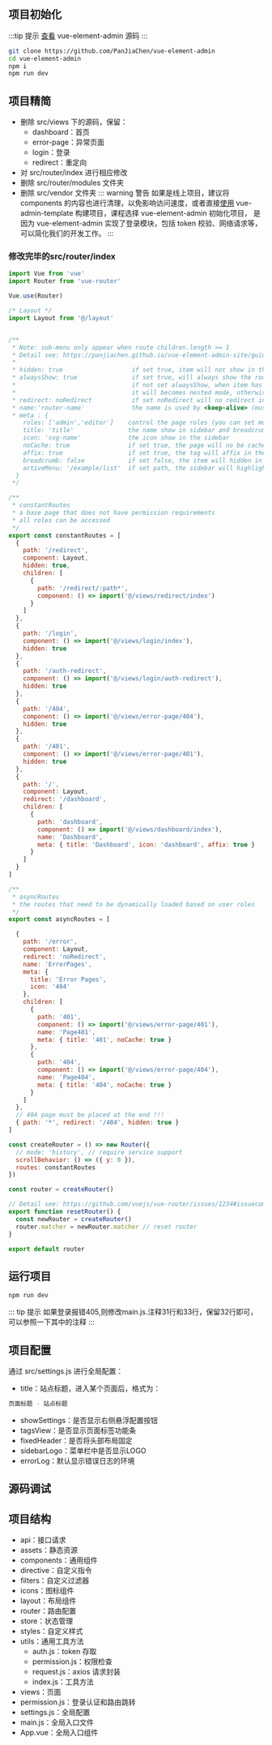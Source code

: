 ## 项目初始化
:::tip 提示
[查看](https://github.com/PanJiaChen/vue-element-admin) vue-element-admin 源码
:::
```sh
git clone https://github.com/PanJiaChen/vue-element-admin
cd vue-element-admin
npm i
npm run dev
```
## 项目精简
* 删除 src/views 下的源码，保留：
	- dashboard：首页
	- error-page：异常页面
	- login：登录
	- redirect：重定向
* 对 src/router/index 进行相应修改
* 删除 src/router/modules 文件夹
* 删除 src/vendor 文件夹
::: warning 警告
如果是线上项目，建议将 components 的内容也进行清理，以免影响访问速度，或者直接[使用](https://github.com/PanJiaChen/vue-admin-template) vue-admin-template 构建项目，课程选择 vue-element-admin 初始化项目，
是因为 vue-element-admin 实现了登录模块，包括 token 校验、网络请求等，可以简化我们的开发工作。
:::
### 修改完毕的src/router/index
```js
import Vue from 'vue'
import Router from 'vue-router'

Vue.use(Router)

/* Layout */
import Layout from '@/layout'


/**
 * Note: sub-menu only appear when route children.length >= 1
 * Detail see: https://panjiachen.github.io/vue-element-admin-site/guide/essentials/router-and-nav.html
 *
 * hidden: true                   if set true, item will not show in the sidebar(default is false)
 * alwaysShow: true               if set true, will always show the root menu
 *                                if not set alwaysShow, when item has more than one children route,
 *                                it will becomes nested mode, otherwise not show the root menu
 * redirect: noRedirect           if set noRedirect will no redirect in the breadcrumb
 * name:'router-name'             the name is used by <keep-alive> (must set!!!)
 * meta : {
    roles: ['admin','editor']    control the page roles (you can set multiple roles)
    title: 'title'               the name show in sidebar and breadcrumb (recommend set)
    icon: 'svg-name'             the icon show in the sidebar
    noCache: true                if set true, the page will no be cached(default is false)
    affix: true                  if set true, the tag will affix in the tags-view
    breadcrumb: false            if set false, the item will hidden in breadcrumb(default is true)
    activeMenu: '/example/list'  if set path, the sidebar will highlight the path you set
  }
 */

/**
 * constantRoutes
 * a base page that does not have permission requirements
 * all roles can be accessed
 */
export const constantRoutes = [
  {
    path: '/redirect',
    component: Layout,
    hidden: true,
    children: [
      {
        path: '/redirect/:path*',
        component: () => import('@/views/redirect/index')
      }
    ]
  },
  {
    path: '/login',
    component: () => import('@/views/login/index'),
    hidden: true
  },
  {
    path: '/auth-redirect',
    component: () => import('@/views/login/auth-redirect'),
    hidden: true
  },
  {
    path: '/404',
    component: () => import('@/views/error-page/404'),
    hidden: true
  },
  {
    path: '/401',
    component: () => import('@/views/error-page/401'),
    hidden: true
  },
  {
    path: '/',
    component: Layout,
    redirect: '/dashboard',
    children: [
      {
        path: 'dashboard',
        component: () => import('@/views/dashboard/index'),
        name: 'Dashboard',
        meta: { title: 'Dashboard', icon: 'dashboard', affix: true }
      }
    ]
  }
]

/**
 * asyncRoutes
 * the routes that need to be dynamically loaded based on user roles
 */
export const asyncRoutes = [

  {
    path: '/error',
    component: Layout,
    redirect: 'noRedirect',
    name: 'ErrorPages',
    meta: {
      title: 'Error Pages',
      icon: '404'
    },
    children: [
      {
        path: '401',
        component: () => import('@/views/error-page/401'),
        name: 'Page401',
        meta: { title: '401', noCache: true }
      },
      {
        path: '404',
        component: () => import('@/views/error-page/404'),
        name: 'Page404',
        meta: { title: '404', noCache: true }
      }
    ]
  },
  // 404 page must be placed at the end !!!
  { path: '*', redirect: '/404', hidden: true }
]

const createRouter = () => new Router({
  // mode: 'history', // require service support
  scrollBehavior: () => ({ y: 0 }),
  routes: constantRoutes
})

const router = createRouter()

// Detail see: https://github.com/vuejs/vue-router/issues/1234#issuecomment-357941465
export function resetRouter() {
  const newRouter = createRouter()
  router.matcher = newRouter.matcher // reset router
}

export default router

```
## 运行项目
```js
npm run dev
```
::: tip 提示
如果登录报错405,则修改main.js.注释31行和33行，保留32行即可，可以参照一下其中的注释
:::
## 项目配置
通过 src/settings.js 进行全局配置：
- title：站点标题，进入某个页面后，格式为：
```sh
页面标题 - 站点标题
```
- showSettings：是否显示右侧悬浮配置按钮
- tagsView：是否显示页面标签功能条
- fixedHeader：是否将头部布局固定
- sidebarLogo：菜单栏中是否显示LOGO
- errorLog：默认显示错误日志的环境
## 
## 源码调试
## 项目结构
- api：接口请求
- assets：静态资源
- components：通用组件
- directive：自定义指令
- filters：自定义过滤器
- icons：图标组件
- layout：布局组件
- router：路由配置
- store：状态管理
- styles：自定义样式
- utils：通用工具方法
	* auth.js：token 存取
	* permission.js：权限检查
	* request.js：axios 请求封装
	* index.js：工具方法
- views：页面
- permission.js：登录认证和路由跳转
- settings.js：全局配置
- main.js：全局入口文件
- App.vue：全局入口组件